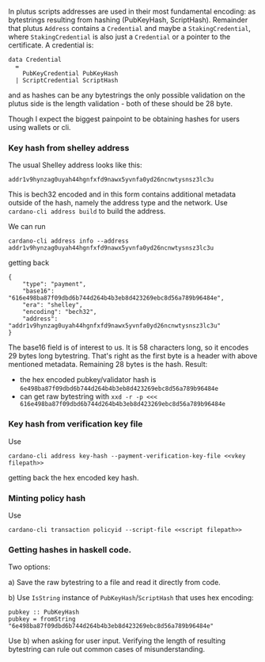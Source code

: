 In plutus scripts addresses are used in their most fundamental encoding: as bytestrings resulting from hashing (PubKeyHash, ScriptHash).
Remainder that plutus `Address` contains a `Credential` and maybe a `StakingCredential`, where `StakingCredential` is also just a `Credential` or a pointer to the certificate.
A credential is: 
```
data Credential
  =
    PubKeyCredential PubKeyHash
  | ScriptCredential ScriptHash
```
and as hashes can be any bytestrings the only possible validation on the plutus side is the length validation - both of these should be 28 byte.


Though I expect the biggest painpoint to be obtaining hashes for users using wallets or cli.

### Key hash from shelley address

The usual Shelley address looks like this:
```
addr1v9hynzag0uyah44hgnfxfd9nawx5yvnfa0yd26ncnwtysnsz3lc3u
``` 
This is bech32 encoded and in this form contains additional metadata outside of the hash, namely the address type and the network.
Use `cardano-cli address build` to build the address.

We can run 
```
cardano-cli address info --address addr1v9hynzag0uyah44hgnfxfd9nawx5yvnfa0yd26ncnwtysnsz3lc3u
```
getting back
```
{
    "type": "payment",
    "base16": "616e498ba87f09dbd6b744d264b4b3eb8d423269ebc8d56a789b96484e",
    "era": "shelley",
    "encoding": "bech32",
    "address": "addr1v9hynzag0uyah44hgnfxfd9nawx5yvnfa0yd26ncnwtysnsz3lc3u"
}
```
The base16 field is of interest to us. It is 58 characters long, so it encodes 29 bytes long bytestring.
That's right as the first byte is a header with above mentioned metadata. Remaining 28 bytes is the hash.
Result: 
 - the hex encoded pubkey/validator hash is `6e498ba87f09dbd6b744d264b4b3eb8d423269ebc8d56a789b96484e`
 - can get raw bytestring with `xxd -r -p <<< 616e498ba87f09dbd6b744d264b4b3eb8d423269ebc8d56a789b96484e`

### Key hash from verification key file

Use
```
cardano-cli address key-hash --payment-verification-key-file <<vkey filepath>>
```
getting back the hex encoded key hash.

### Minting policy hash

Use 
```
cardano-cli transaction policyid --script-file <<script filepath>>
```


### Getting hashes in haskell code.

Two options:

  a) Save the raw bytestring to a file and read it directly from code.

  b) Use `IsString` instance of `PubKeyHash`/`ScriptHash` that uses hex encoding:

```
pubkey :: PubKeyHash
pubkey = fromString "6e498ba87f09dbd6b744d264b4b3eb8d423269ebc8d56a789b96484e"
```

Use b) when asking for user input. Verifying the length of resulting bytestring can rule out common cases of misunderstanding.
